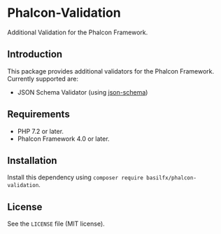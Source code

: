 # Phalcon-Validation
Additional Validation for the Phalcon Framework.

## Introduction
This package provides additional validators for the Phalcon Framework. Currently supported are:

* JSON Schema Validator (using [json-schema](https://github.com/justinrainbow/json-schema))

## Requirements
* PHP 7.2 or later.
* Phalcon Framework 4.0 or later.

## Installation
Install this dependency using `composer require basilfx/phalcon-validation`.

## License
See the `LICENSE` file (MIT license).

